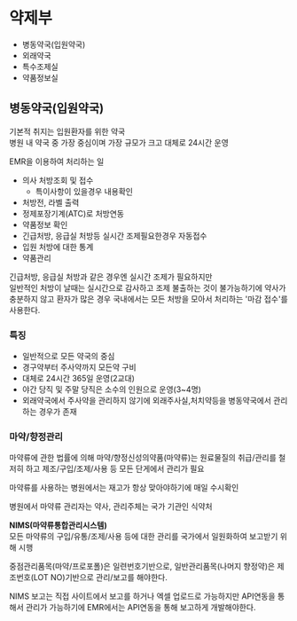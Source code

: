 # 약제부
- 병동약국(입원약국)
- 외래약국
- 특수조제실
- 약품정보실 

## 병동약국(입원약국)
기본적 취지는 입원환자를 위한 약국<br>
병원 내 약국 중 가장 중심이며 가장 규모가 크고 대체로 24시간 운영

EMR을 이용하여 처리하는 일
- 의사 처방조회 및 접수
  - 특이사항이 있을경우 내용확인
- 처방전, 라벨 출력
- 정제포장기계(ATC)로 처방연동
- 약품정보 확인
- 긴급처방, 응급실 처방등 실시간 조제필요한경우 자동접수
- 입원 처방에 대한 통계
- 약품관리

긴급처방, 응급실 처방과 같은 경우엔 실시간 조제가 필요하지만<br>
일반적인 처방이 날때는 실시간으로 감사하고 조제 불출하는 것이 불가능하기에
약사가 충분하지 않고 환자가 많은 경우 국내에서는 모든 처방을 모아서 처리하는 '마감 접수'를 사용한다.

### 특징
- 일반적으로 모든 약국의 중심
- 경구약부터 주사약까지 모든약 구비
- 대체로 24시간 365일 운영(2교대)
- 야간 당직 및 주말 당직은 소수의 인원으로 운영(3~4명)
- 외래약국에서 주사약을 관리하지 않기에 외래주사실,처치약등을 병동약국에서 관리하는 경우가 존재

### 마약/향정관리
마약류에 관한 법률에 의해 마약/향정신성의약품(마약류)는 원료물질의 취급/관리를 철저히 하고 제조/구입/조제/사용 등 모든 단게에서 관리가 필요

마약류를 사용하는 병원에서는 재고가 항상 맞아야하기에 매일 수시확인

병원에서 마약류 관리자는 약사, 관리주체는 국가 기관인 식약처

**NIMS(마약류통합관리시스템)** <br>
모든 마약류의 구입/유통/조제/사용 등에 대한 관리를 국가에서 일원화하여 보고받기 위해 시행

중점관리품목(마약/프로포폴)은 일련번호기반으로, 일반관리품목(나머지 향정약)은 제조번호(LOT NO)기반으로 관리/보고를 해야한다.

NIMS 보고는 직접 사이트에서 보고를 하거나 엑셀 업로드로 가능하지만 API연동을 통해서 관리가 가능하기에 EMR에서는 API연동을 통해 보고하게 개발해야한다.

